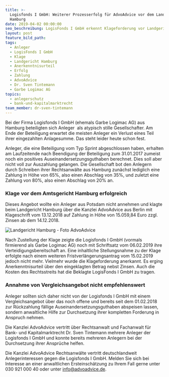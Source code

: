 ```yaml
---
title: >-
  Logisfonds I GmbH: Weiterer Prozesserfolg für AdvoAdvice vor dem Landgericht
  Hamburg
date: 2019-04-02 00:00:00
seo_beschreibung: LogisFonds I GmbH erkennt Klageforderung vor Landgericht Hamburg an
layout: post
feature_bild_path:
tags:
  - Anleger
  - LogisFonds I GmbH
  - Klage
  - Landgericht Hamburg
  - Anerkenntnisurteil
  - Erfolg
  - Zahlung
  - AdvoAdvice
  - Dr. Sven Tintemann
  - Garbe Logimac AG
topics:
  - anlegerschutz
  - bank-und-kapitalmarktrecht
team_member: dr-sven-tintemann
---
```


Bei der Firma Logisfonds I GmbH (ehemals Garbe Logimac AG) aus Hamburg beteiligten sich Anleger&nbsp; als atypisch stille Gesellschafter. Am Ende der Beteiligung erwartet die meisten Anleger ein Verlust eines Teil ihrer eingezahlten Anlagesumme. Das steht leider heute schon fest.

Anleger, die eine Beteiligung vom Typ Sprint abgeschlossen haben, erhalten am Laufzeitende nach Beendigung der Beteiligung zum 31.01.2017 zumeist noch ein positives Auseinandersetzungsguthaben berechnet. Dies soll aber nicht voll zur Auszahlung gelangen. Die Gesellschaft bot den Anlegern durch Schreiben ihrer Rechtsanw&auml;lte aus Hamburg zun&auml;chst lediglich eine Zahlung in H&ouml;he von 65%, also einen Abschlag von 35%, und zuletzt eine Zahlung von 80%, also einen Abschlag von 20% an.

### Klage vor dem Amtsgericht Hamburg erfolgreich

Dieses Angebot wollte ein Anleger aus Potsdam nicht annehmen und klagte beim Landgericht Hamburg &uuml;ber die Kanzlei AdvoAdvice aus Berlin mit Klageschrift vom 13.12.2018 auf Zahlung in H&ouml;he von 15.059,84 Euro zzgl. Zinsen ab dem 14.12.2018.

![Landgericht Hamburg - Foto AdvoAdvice](/uploads/lg-hamburg-außenansicht-6.JPG "Anerkenntnisurteil gegen LogisFonds I GmbH erstritten")

Nach Zustellung der Klage zeigte die Logisfonds I GmbH (vormals firmierend als Garbe Logimac AG) noch mit Schriftsatz vom 06.02.2019 ihre Verteidigungsbereitschaft an. Eine inhaltliche Stellungsnahme zu der Klage erfolgte nach einem weiteren Fristverl&auml;ngerungsantrag vom 15.02.2019 jedoch nicht mehr. Vielmehr wurde die Klageforderung anerkannt. Es erging Anerkenntnisurteil &uuml;ber den eingeklagten Betrag nebst Zinsen. Auch die Kosten des Rechtsstreits hat die Beklagte LogisFonds I GmbH zu tragen.

### Annahme von Vergleichsangebot nicht empfehlenswert

Anleger sollten sich daher nicht von der Logisfonds I GmbH mit einem Vergleichsangebot &uuml;ber das noch offene und bereits seit dem 01.02.2018 zur R&uuml;ckzahlung f&auml;llige Auseinandersetzungsguthaben abspeisen lassen, sondern anwaltliche Hilfe zur Durchsetzung ihrer kompletten Forderung in Anspruch nehmen.

Die Kanzlei AdvoAdvice vertritt &uuml;ber Rechtsanwalt und Fachanwalt f&uuml;r Bank- und Kapitalmarktrecht Dr. Sven Tintemann mehrere Anleger der Logisfonds I GmbH und konnte bereits mehreren Anlegern bei der Durchsetzung ihrer Anspr&uuml;che helfen.

Die Kanzlei AdvoAdvice Rechtsanw&auml;lte vertritt deutschlandweit Anlegerinteressen gegen die Logisfonds I GmbH. Melden Sie sich bei Interesse an einer anwaltlichen Ersteinsch&auml;tzung zu Ihrem Fall gerne unter 030 921 000 40 oder unter info@advoadvice.de.